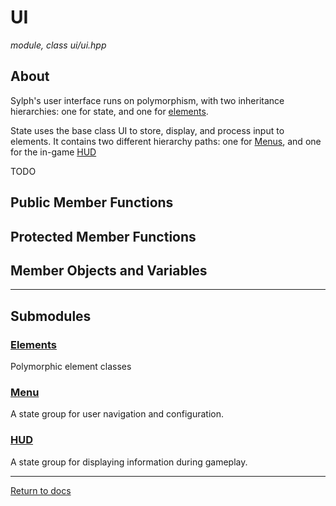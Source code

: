 # UI
*module, class*
*ui/ui.hpp*

## About
Sylph's user interface runs on polymorphism, with two inheritance hierarchies: one for state, and one for [elements](elements.md).

State uses the base class UI to store, display, and process input to elements. It contains two different hierarchy paths: one for [Menus](menu/menu.md), and one for the in-game [HUD](hud/hud.md)

TODO
## Public Member Functions

## Protected Member Functions

## Member Objects and Variables

---

## Submodules

### [Elements](elements/elements.md)
Polymorphic element classes

### [Menu](menu/menu.md)
A state group for user navigation and configuration.

### [HUD](hud/hud.md)
A state group for displaying information during gameplay.

---

[Return to docs](../docs.md)

